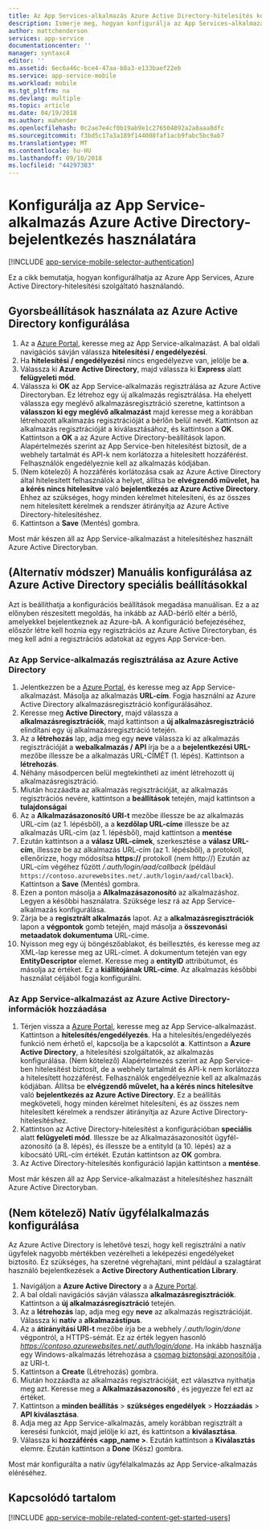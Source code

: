 ```yaml
---
title: Az App Services-alkalmazás Azure Active Directory-hitelesítés konfigurálása
description: Ismerje meg, hogyan konfigurálja az App Services-alkalmazás Azure Active Directory-hitelesítést.
author: mattchenderson
services: app-service
documentationcenter: ''
manager: syntaxc4
editor: ''
ms.assetid: 6ec6a46c-bce4-47aa-b8a3-e133baef22eb
ms.service: app-service-mobile
ms.workload: mobile
ms.tgt_pltfrm: na
ms.devlang: multiple
ms.topic: article
ms.date: 04/19/2018
ms.author: mahender
ms.openlocfilehash: 0c2ae7e4cf0b19ab9e1c276504892a2a8aaa8dfc
ms.sourcegitcommit: f3bd5c17a3a189f144008faf1acb9fabc5bc9ab7
ms.translationtype: MT
ms.contentlocale: hu-HU
ms.lasthandoff: 09/10/2018
ms.locfileid: "44297383"
---
```

# <a name="configure-your-app-service-app-to-use-azure-active-directory-login"></a>Konfigurálja az App Service-alkalmazás Azure Active Directory-bejelentkezés használatára
[!INCLUDE [app-service-mobile-selector-authentication](../../includes/app-service-mobile-selector-authentication.md)]

Ez a cikk bemutatja, hogyan konfigurálhatja az Azure App Services, Azure Active Directory-hitelesítési szolgáltató használandó.

## <a name="express"> </a>Gyorsbeállítások használata az Azure Active Directory konfigurálása
1. Az a [Azure Portal], keresse meg az App Service-alkalmazást. A bal oldali navigációs sávján válassza **hitelesítési / engedélyezési**.
2. Ha **hitelesítési / engedélyezési** nincs engedélyezve van, jelölje be **a**.
3. Válassza ki **Azure Active Directory**, majd válassza ki **Express** alatt **felügyeleti mód**.
4. Válassza ki **OK** az App Service-alkalmazás regisztrálása az Azure Active Directoryban. Ez létrehoz egy új alkalmazás regisztrálása. Ha ehelyett válassza egy meglévő alkalmazásregisztráció szeretne, kattintson a **válasszon ki egy meglévő alkalmazást** majd keresse meg a korábban létrehozott alkalmazás regisztrációját a bérlőn belül nevét.
   Kattintson az alkalmazás regisztrációját a kiválasztásához, és kattintson a **OK**. Kattintson a **OK** a az Azure Active Directory-beállítások lapon.
   Alapértelmezés szerint az App Service-ben hitelesítést biztosít, de a webhely tartalmát és API-k nem korlátozza a hitelesített hozzáférést. Felhasználók engedélyeznie kell az alkalmazás kódjában.
5. (Nem kötelező) A hozzáférés korlátozása csak az Azure Active Directory által hitelesített felhasználók a helyet, állítsa be **elvégzendő művelet, ha a kérés nincs hitelesítve** való **bejelentkezés az Azure Active Directory**. Ehhez az szükséges, hogy minden kérelmet hitelesíteni, és az összes nem hitelesített kérelmek a rendszer átirányítja az Azure Active Directory-hitelesítéshez.
6. Kattintson a **Save** (Mentés) gombra.

Most már készen áll az App Service-alkalmazást a hitelesítéshez használt Azure Active Directoryban.

## <a name="advanced"> </a>(Alternatív módszer) Manuális konfigurálása az Azure Active Directory speciális beállításokkal
Azt is beállíthatja a konfigurációs beállítások megadása manuálisan. Ez a az előnyben részesített megoldás, ha inkább az AAD-bérlő eltér a bérlő, amelyekkel bejelentkeznek az Azure-bA. A konfiguráció befejezéséhez, először létre kell hoznia egy regisztrációs az Azure Active Directoryban, és meg kell adni a regisztrációs adatokat az egyes App Service-ben.

### <a name="register"> </a>Az App Service-alkalmazás regisztrálása az Azure Active Directory
1. Jelentkezzen be a [Azure Portal], és keresse meg az App Service-alkalmazást. Másolja az alkalmazás **URL-cím**. Fogja használni az Azure Active Directory alkalmazásregisztráció konfigurálásához.
2. Keresse meg **Active Directory**, majd válassza a **alkalmazásregisztrációk**, majd kattintson a **új alkalmazásregisztráció** elindítani egy új alkalmazásregisztráció tetején. 
3. Az a **létrehozás** lap, adja meg egy **neve** válassza ki az alkalmazás regisztrációját a **webalkalmazás / API** írja be a a **bejelentkezési URL-** mezőbe illessze be a alkalmazás URL-CÍMÉT (1. lépés). Kattintson a **létrehozás**.
4. Néhány másodpercen belül megtekintheti az imént létrehozott új alkalmazásregisztráció.
5. Miután hozzáadta az alkalmazás regisztrációját, az alkalmazás regisztrációs nevére, kattintson a **beállítások** tetején, majd kattintson a **tulajdonságai** 
6. Az a **Alkalmazásazonosító URI-t** mezőbe illessze be az alkalmazás URL-cím (az 1. lépésből), a a **kezdőlap URL-címe** illessze be az alkalmazás URL-cím (az 1. lépésből), majd kattintson a **mentése**
7. Ezután kattintson a a **válasz URL-címek**, szerkesztése a **válasz URL-cím**, illessze be az alkalmazás URL-cím (az 1. lépésből), a protokoll, ellenőrizze, hogy módosítsa **https://** protokoll (nem http://) Ezután az URL-cím végéhez fűzött */.auth/login/aad/callback* (például `https://contoso.azurewebsites.net/.auth/login/aad/callback`). Kattintson a **Save** (Mentés) gombra.   
8.  Ezen a ponton másolja a **Alkalmazásazonosító** az alkalmazáshoz. Legyen a későbbi használatra. Szüksége lesz rá az App Service-alkalmazás konfigurálása.
9. Zárja be a **regisztrált alkalmazás** lapot. Az a **alkalmazásregisztrációk** lapon a **végpontok** gomb tetején, majd másolja a **összevonási metaadatok dokumentuma** URL-címe. 
10. Nyisson meg egy új böngészőablakot, és beillesztés, és keresse meg az XML-lap keresse meg az URL-címet. A dokumentum tetején van egy **EntityDescriptor** elemet. Keresse meg a **entityID** attribútumot, és másolja az értéket. Ez a **kiállítójának URL-címe**. Az alkalmazás későbbi használat céljából fogja konfigurálni.

### <a name="secrets"> </a>Az App Service-alkalmazást az Azure Active Directory-információk hozzáadása
1. Térjen vissza a [Azure Portal], keresse meg az App Service-alkalmazást. Kattintson a **hitelesítés/engedélyezés**. Ha a hitelesítés/engedélyezés funkció nem érhető el, kapcsolja be a kapcsolót **a**. Kattintson a **Azure Active Directory**, a hitelesítési szolgáltatók, az alkalmazás konfigurálása. (Nem kötelező) Alapértelmezés szerint az App Service-ben hitelesítést biztosít, de a webhely tartalmát és API-k nem korlátozza a hitelesített hozzáférést. Felhasználók engedélyeznie kell az alkalmazás kódjában. Állítsa be **elvégzendő művelet, ha a kérés nincs hitelesítve** való **bejelentkezés az Azure Active Directory**. Ez a beállítás megköveteli, hogy minden kérelmet hitelesíteni, és az összes nem hitelesített kérelmek a rendszer átirányítja az Azure Active Directory-hitelesítéshez.
2. Kattintson az Active Directory-hitelesítést a konfigurációban **speciális** alatt **felügyeleti mód**. Illessze be az Alkalmazásazonosítót ügyfél-azonosító (a 8. lépés), és illessze be a entityId (a 10. lépés) az a kibocsátó URL-cím értékét. Ezután kattintson az **OK** gombra.
3. Az Active Directory-hitelesítés konfiguráció lapján kattintson a **mentése**.

Most már készen áll az App Service-alkalmazást a hitelesítéshez használt Azure Active Directoryban.

## <a name="optional-configure-a-native-client-application"></a>(Nem kötelező) Natív ügyfélalkalmazás konfigurálása
Az Azure Active Directory is lehetővé teszi, hogy kell regisztrálni a natív ügyfelek nagyobb mértékben vezérelheti a leképezési engedélyeket biztosító. Ez szükséges, ha szeretné végrehajtani, mint például a szalagtárat használó bejelentkezések a **Active Directory Authentication Library**.

1. Navigáljon a **Azure Active Directory** a a [Azure Portal].
2. A bal oldali navigációs sávján válassza **alkalmazásregisztrációk**. Kattintson a **új alkalmazásregisztráció** tetején.
4. Az a **létrehozás** lap, adja meg egy **neve** az alkalmazás regisztrációját. Válassza ki **natív** a **alkalmazástípus**.
5. Az a **átirányítási URI-t** mezőbe írja be a webhely */.auth/login/done* végpontról, a HTTPS-sémát. Ez az érték legyen hasonló *https://contoso.azurewebsites.net/.auth/login/done*. Ha inkább használja egy Windows-alkalmazás létrehozása a [csomag biztonsági azonosítója](../app-service-mobile/app-service-mobile-dotnet-how-to-use-client-library.md#package-sid) , az URI-t.
5. Kattintson a **Create** (Létrehozás) gombra.
6. Miután hozzáadta az alkalmazás regisztrációját, ezt választva nyithatja meg azt. Keresse meg a **Alkalmazásazonosító** , és jegyezze fel ezt az értéket.
7. Kattintson a **minden beállítás** > **szükséges engedélyek** > **Hozzáadás** > **API kiválasztása**.
8. Adja meg az App Service-alkalmazás, amely korábban regisztrált a keresési funkciót, majd jelölje ki azt, és kattintson a **kiválasztása**. 
9. Válassza ki **hozzáférés \<app_name >**. Ezután kattintson a **Kiválasztás** elemre. Ezután kattintson a **Done** (Kész) gombra.

Most már konfigurálta a natív ügyfélalkalmazás az App Service-alkalmazás eléréséhez.

## <a name="related-content"> </a>Kapcsolódó tartalom
[!INCLUDE [app-service-mobile-related-content-get-started-users](../../includes/app-service-mobile-related-content-get-started-users.md)]

<!-- Images. -->

[0]: ./media/app-service-mobile-how-to-configure-active-directory-authentication/app-service-webapp-url.png
[1]: ./media/app-service-mobile-how-to-configure-active-directory-authentication/app-service-aad-app_registration.png
[2]: ./media/app-service-mobile-how-to-configure-active-directory-authentication/app-service-aad-app-registration-create.png
[3]: ./media/app-service-mobile-how-to-configure-active-directory-authentication/app-service-aad-app-registration-config-appidurl.png
[4]: ./media/app-service-mobile-how-to-configure-active-directory-authentication/app-service-aad-app-registration-config-replyurl.png
[5]: ./media/app-service-mobile-how-to-configure-active-directory-authentication/app-service-aad-endpoints.png
[6]: ./media/app-service-mobile-how-to-configure-active-directory-authentication/app-service-aad-endpoints-fedmetadataxml.png
[7]: ./media/app-service-mobile-how-to-configure-active-directory-authentication/app-service-webapp-auth.png
[8]: ./media/app-service-mobile-how-to-configure-active-directory-authentication/app-service-webapp-auth-config.png



<!-- URLs. -->

[Azure Portal]: https://portal.azure.com/
[alternative method]:#advanced
